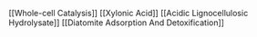 [[Whole-cell Catalysis]]
[[Xylonic Acid]]
[[Acidic Lignocellulosic Hydrolysate]]
[[Diatomite Adsorption And Detoxification]]
